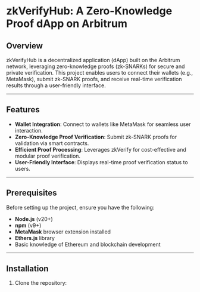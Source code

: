 # zkVerifyHub: A Zero-Knowledge Proof dApp on Arbitrum

## Overview

zkVerifyHub is a decentralized application (dApp) built on the Arbitrum network, leveraging zero-knowledge proofs (zk-SNARKs) for secure and private verification. This project enables users to connect their wallets (e.g., MetaMask), submit zk-SNARK proofs, and receive real-time verification results through a user-friendly interface.

---

## Features

- **Wallet Integration**: Connect to wallets like MetaMask for seamless user interaction.
- **Zero-Knowledge Proof Verification**: Submit zk-SNARK proofs for validation via smart contracts.
- **Efficient Proof Processing**: Leverages zkVerify for cost-effective and modular proof verification.
- **User-Friendly Interface**: Displays real-time proof verification status to users.

---

## Prerequisites

Before setting up the project, ensure you have the following:

- **Node.js** (v20+)
- **npm** (v9+)
- **MetaMask** browser extension installed
- **Ethers.js** library
- Basic knowledge of Ethereum and blockchain development

---

## Installation

1. Clone the repository:
